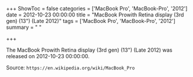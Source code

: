 +++
ShowToc = false
categories = ['MacBook Pro', 'MacBook-Pro', '2012']
date = 2012-10-23 00:00:00
title = "MacBook Prowith Retina display (3rd gen) (13\") (Late 2012)"
tags = ['MacBook Pro', 'MacBook-Pro', '2012']
summary = " "

+++

The MacBook Prowith Retina display (3rd gen) (13") (Late 2012) was released on 2012-10-23 00:00:00.

Source: `https://en.wikipedia.org/wiki/MacBook_Pro`


